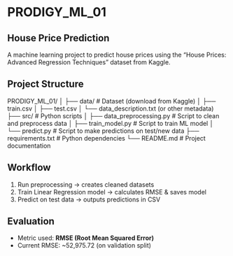 # PRODIGY_ML_01

## House Price Prediction

A machine learning project to predict house prices using the “House Prices: Advanced Regression Techniques” dataset from Kaggle.

## Project Structure

PRODIGY_ML_01/
│
├── data/ # Dataset (download from Kaggle)
│ ├── train.csv
│ ├── test.csv
│ └── data_description.txt (or other metadata)
├── src/ # Python scripts
│ ├── data_preprocessing.py # Script to clean and preprocess data
│ ├── train_model.py # Script to train ML model
│ └── predict.py # Script to make predictions on test/new data
├── requirements.txt # Python dependencies
└── README.md # Project documentation

## Workflow
1. Run preprocessing → creates cleaned datasets  
2. Train Linear Regression model → calculates RMSE & saves model  
3. Predict on test data → outputs predictions in CSV  

## Evaluation
- Metric used: **RMSE (Root Mean Squared Error)**
- Current RMSE: ~52,975.72 (on validation split)